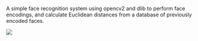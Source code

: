 A simple face recognition system using opencv2 and dlib to perform face encodings, and calculate Euclidean distances from a database of previously encoded faces.

![](face_recognition.gif)

